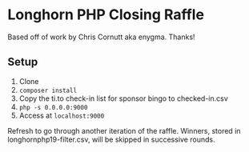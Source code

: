 # Longhorn PHP Closing Raffle

Based off of work by Chris Cornutt aka enygma. Thanks!

## Setup

1. Clone
2. `composer install`
3. Copy the ti.to check-in list for sponsor bingo to checked-in.csv
4. `php -s 0.0.0.0:9000`
5. Access at `localhost:9000`

Refresh to go through another iteration of the raffle. Winners, stored
in longhornphp19-filter.csv, will be skipped in successive rounds.
